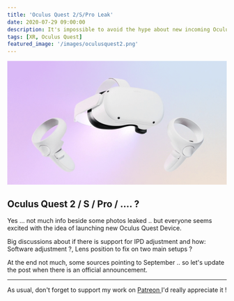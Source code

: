 ```yaml
---
title: 'Oculus Quest 2/S/Pro Leak'
date: 2020-07-29 09:00:00
description: It's impossible to avoid the hype about new incoming Oculus Quest device (?).
tags: [XR, Oculus Quest]
featured_image: '/images/oculusquest2.png'
---
```


![](/images/oculusquest2.png)

## Oculus Quest 2 / S / Pro / .... ?

Yes ... not much info beside some photos leaked .. but everyone seems excited with the idea of launching new Oculus Quest Device.

Big discussions about if there is support for IPD adjustment and how: Software adjustment ?, Lens position to fix on two main setups ?

At the end not much, some sources pointing to September .. so let's update the post when there is an official announcement.

---

As usual, don't forget to support my work on <a href="https://www.patreon.com/gerardespona"> Patreon </a> I'd really appreciate it !
